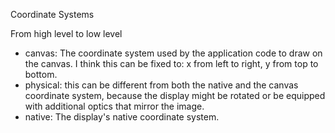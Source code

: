Coordinate Systems

From high level to low level
- canvas: The coordinate system used by the application code to draw on the canvas.
I think this can be fixed to: x from left to right, y from top to bottom.
- physical: this can be different from both the native and the canvas coordinate system,
because the display might be rotated or be equipped with additional optics that mirror the image.
- native: The display's native coordinate system.
